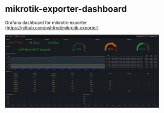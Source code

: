 # mikrotik-exporter-dashboard
Grafana dashboard for mikrotik-exporter (https://github.com/nshttpd/mikrotik-exporter)

![Sample Screenshot](screenshots/screenshot-1.png)
